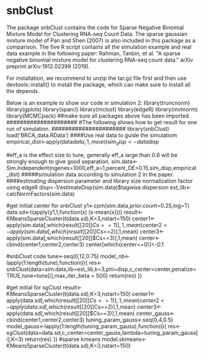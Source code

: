 # snbClust
The package snbClust contains the code for Sparse Negative Binomial Mixture Model for Clustering RNA-seq Count Data. 
The sparse gaussian mixture model of Pan and Shen (2007) is also included in this package as a comparison.
The five R script contains all the simulation example and real data example in the following paper: 
Rahman, Tanbin, et al. "A sparse negative binomial mixture model for clustering RNA-seq count data." arXiv preprint arXiv:1912.02399 (2019).

For installation, we recommend to unzip the tar.gz file first and then use devtools::install() to install the package, which can make sure to install all the depends.

Below is an example to show our code in simulation 2:
library(truncnorm)
library(gplots)
library(sparcl)
library(mclust)
library(edgeR)
library(mvtnorm)
library(MCMCpack)
##make sure all packages above has been imported
#####################
#The following shows how to get result for one run of simulation.
######################
library(snbClust)
load('BRCA_data.RData') ####Use real data to guide the simulatiom
empirical_dist<-apply(data$data,1,mean)
sim_disp<-data$disp

#eff_a is the effect size to tune, generally eff_a large than 0.8 will be strongly enough to give good separation.
sim.data<-Sim.Independent(ngenes=1000,eff_a=1,percent_DE=0.15,sim_disp,empirical_dist) #####simulation data according to simulation 2 in the paper.
####estimating dispersion parameter and library size normalization factor using edgeR
disp<-1/estimateDisp(sim.data)$tagwise.dispersion
est_lib<-calcNormFactors(sim.data)

#get initial center for snbClust
y1<-cpm(sim.data,prior.count=0.25,log=T)
data.sd<-t(apply(y1,1,function(x) (x-mean(x))))
result<-KMeansSparseCluster(t(data.sd),K=3,nstart=150)
center1<-apply(sim.data[,which(result[[20]]$Cs==1)],1,mean)
center2<-apply(sim.data[,which(result[[20]]$Cs==2)],1,mean)
center3<-apply(sim.data[,which(result[[20]]$Cs==3)],1,mean)
center<-cbind(center1,center2,center3)
center[which(center==0)]<-0.1

#snbClust code
tune<-seq(0,12,0.75)
model_nb<-lapply(1:length(tune),function(i){
  res<-snbClust(data=sim.data,lib=est_lib,k=3,phi=disp,c_center=center,penalize=TRUE,tune=tune[i],max_iter_beta = 500)
  return(res)
})
  
#get initial for sgClust
result<-KMeansSparseCluster(t(data.sd),K=3,nstart=150)
center1<-apply(data.sd[,which(result[[20]]$Cs==1)],1,mean)
center2<-apply(data.sd[,which(result[[20]]$Cs==2)],1,mean)
center3<-apply(data.sd[,which(result[[20]]$Cs==3)],1,mean)
center_gauss<-cbind(center1,center2,center3)
tuning_param_gauss<-seq(0,4,0.5)
model_gauss<-lapply(1:length(tuning_param_gauss),function(i){
  res<-sgClust(data=data.sd,c_center=center_gauss,lambda=tuning_param_gauss[i],K=3)
  return(res)
})
#sparse kmeans
model.skmeans<-KMeansSparseCluster(t(data.sd),K=3,nstart=150)

